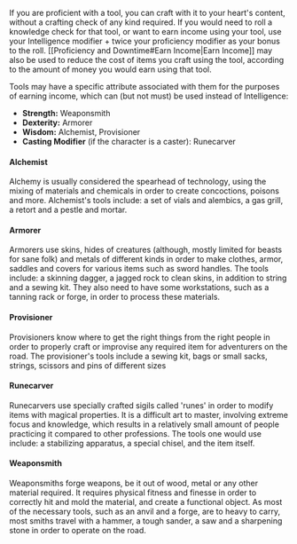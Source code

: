 If you are proficient with a tool, you can craft with it to your heart's content, without a crafting check of any kind required. 
If you would need to roll a knowledge check for that tool, or want to earn income using your tool, use your Intelligence modifier + twice your proficiency modifier as your bonus to the roll. [[Proficiency and Downtime#Earn Income|Earn Income]] may also be used to reduce the cost of items you craft using the tool, according to the amount of money you would earn using that tool.

Tools may have a specific attribute associated with them for the purposes of earning income, which can (but not must) be used instead of Intelligence:
- **Strength:** Weaponsmith
- **Dexterity:** Armorer
- **Wisdom:** Alchemist, Provisioner
- **Casting Modifier** (if the character is a caster): Runecarver
 
#### Alchemist
Alchemy is usually considered the spearhead of technology, using the mixing of materials and chemicals in order to create concoctions, poisons and more. Alchemist's tools include: a set of vials and alembics, a gas grill, a retort and a pestle and mortar.
 
#### Armorer
Armorers use skins, hides of creatures (although, mostly limited for beasts for sane folk) and metals of different kinds in order to make clothes, armor, saddles and covers for various items such as sword handles. The tools include: a skinning dagger, a jagged rock to clean skins, in addition to string and a sewing kit. They also need to have some workstations, such as a tanning rack or forge, in order to process these materials.

#### Provisioner
Provisioners know where to get the right things from the right people in order to properly craft or improvise any required item for adventurers on the road. The provisioner's tools include a sewing kit, bags or small sacks, strings, scissors and pins of different sizes
 
#### Runecarver
Runecarvers use specially crafted sigils called 'runes' in order to modify items with magical properties. It is a difficult art to master, involving extreme focus and knowledge, which results in a relatively small amount of people practicing it compared to other professions. The tools one would use include: a stabilizing apparatus, a special chisel, and the item itself.
 
#### Weaponsmith
Weaponsmiths forge weapons, be it out of wood, metal or any other material required. It requires physical fitness and finesse in order to correctly hit and mold the material, and create a functional object. As most of the necessary tools, such as an anvil and a forge, are to heavy to carry, most smiths travel with a hammer, a tough sander, a saw and a sharpening stone in order to operate on the road.
